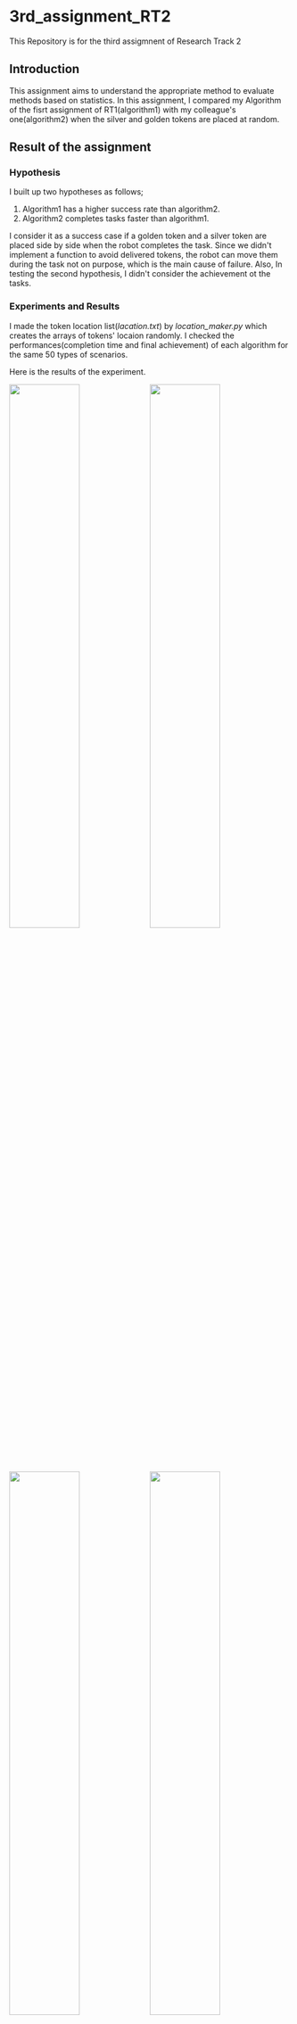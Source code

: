 3rd_assignment_RT2
================================

This Repository is for the third assigmnent of Research Track 2

Introduction
------------

This assignment aims to understand the appropriate method to evaluate methods based on statistics. In this assignment, I compared my Algorithm of the fisrt assignment of RT1(algorithm1) with my colleague's one(algorithm2) when the silver and golden tokens are placed at random.

Result of the assignment
------------------------------

### Hypothesis ###

I built up two hypotheses as follows;

1. Algorithm1 has a higher success rate than algorithm2.
2. Algorithm2 completes tasks faster than algorithm1.

I consider it as a success case if a golden token and a silver token are placed side by side when the robot completes the task. Since we didn't implement a function to avoid delivered tokens, the robot can move them during the task not on purpose, which is the main cause of failure. Also, In testing the second hypothesis, I didn't consider the achievement ot the tasks.

### Experiments and Results ###

I made the token location list(_lacation.txt_) by _location_maker.py_ which creates the arrays of tokens' locaion randomly. I checked the performances(completion time and final achievement) of each algorithm for the same 50 types of scenarios.

Here is the results of the experiment.

<img src="https://github.com/kazu610/3rd_assignment_RT2/assets/114085558/70080272-e7a4-4722-8c98-120b2b3bf464" width="50%" height="50%"><img src="https://github.com/kazu610/3rd_assignment_RT2/assets/114085558/b4323ec3-13e9-4f49-ab24-7541616fea40" width="50%" height="50%">
<img src="https://github.com/kazu610/3rd_assignment_RT2/assets/114085558/491b0241-2e25-4151-a85e-9d145b2f825c" width="50%" height="50%"><img src="https://github.com/kazu610/3rd_assignment_RT2/assets/114085558/9427d049-4e22-44c1-bfe8-cb985bfbd32f" width="50%" height="50%">

| |Success|Failure|Total|
|:---:|:---:|:---:|:---:|
|Algorithm1|20|30|50|
|Algorithm2|19|31|50|
|Total|39|61|100|

According to the above results, Algorithm1 has a slightly higher success rate and is slower than algorithm2 by 19 seconds on average. 

### Statistical Analysis ###

I applied chi-square test to the first hypothesis and paired t-test to the second hypothesis.

1. Chi-Square Test
    I computed the expacted values for each value.

    | |Algorithm1(expected value)|Algorithm2(expected value)|
    | |Success|Failure|
    |:---:|:---:|:---:|
    |Algorithm1|20(19.5)|30(30.5)|
    |Algorithm2|19(19.5)|31(30.5)|

    Based one the above table, chi-square value is calculated as follow.
    $$
    \begin{align*}
    \chi 2 &= \Sigma \dfrac{((\textrm{actual value})-(\textrm{expected value}))^2}{(\textrm{expected value})} \\
    &= 0.0420
    \end{align*}
    $$
    Under the null hypothesis, this chi-square value follows a chi-square-distribution with 1 degrees of freedom since there are 2 rows and 2 columns.

    |$\chi 2$|Chi-square-distribution (DoF=1, α=0.05)|
    |:---:|:---:|
    |0.0420|3.84|

    Since the obtained chi-square value is smaller than chi-square-distribution, I can not reject the null hupothesis in this case. Therefore, the fisrt hypothesis is not accepted, algorithm1 doesn't have a higher success rate than algorithm2 _significantly_.

    <br>

2. Paired T-Test
    Based the mean difference and the standard deviation of the differences, I computed the standard error of the mean difference.
    $$
    \begin{align*}
        SE(\bar{d}) &= \dfrac{s_d}{\sqrt{n}} \\
        &= 6.546
    \end{align*} 
    $$
    T-statistic is calculated as follows.
    $$
    \begin{align*}
        T &= \dfrac{\bar{d}}{SE(\bar{d})} \\
        &= 2.931
    \end{align*}
    $$
    Under the null hypothesis, this t-statistic follows a t-distribution with n-1 degrees of freedom.

    |T|T-distribution (DoF=49, one-tail, α=0.05)|
    |:---:|:---:|
    |2.931|1.677|

    Since the t-statistic is larger than t-distribution, I can reject the null hypothesis$H_0$ with 5% error probability. Therefore I conclude that my second hypothesis was accepted, algorithm2 completes tasks _significantly_ faster than algorithm1.
